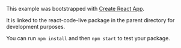 This example was bootstrapped with [Create React App](https://github.com/facebook/create-react-app).

It is linked to the react-code-live package in the parent directory for development purposes.

You can run `npm install` and then `npm start` to test your package.
